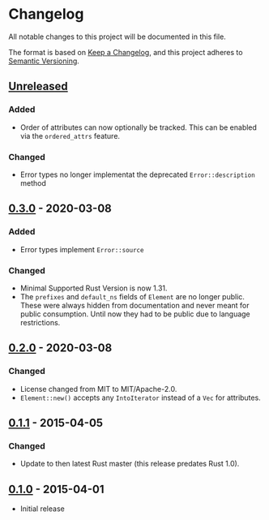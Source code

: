 # Changelog
All notable changes to this project will be documented in this file.

The format is based on [Keep a Changelog](https://keepachangelog.com/en/1.0.0/),
and this project adheres to [Semantic Versioning](https://semver.org/spec/v2.0.0.html).

## [Unreleased]
### Added
- Order of attributes can now optionally be tracked.
  This can be enabled via the `ordered_attrs` feature.
### Changed
- Error types no longer implementat the deprecated `Error::description` method

## [0.3.0] - 2020-03-08
### Added
- Error types implement `Error::source`
### Changed
- Minimal Supported Rust Version is now 1.31.
- The `prefixes` and `default_ns` fields of `Element` are no longer public.
  These were always hidden from documentation and never meant for public consumption.
  Until now they had to be public due to language restrictions.

## [0.2.0] - 2020-03-08
### Changed
- License changed from MIT to MIT/Apache-2.0.
- `Element::new()` accepts any `IntoIterator` instead of a `Vec` for attributes.

## [0.1.1] - 2015-04-05
### Changed
- Update to then latest Rust master (this release predates Rust 1.0).

## [0.1.0] - 2015-04-01
- Initial release

[Unreleased]: https://github.com/Florob/RustyXML/compare/v0.3.0...HEAD
[0.3.0]: https://github.com/Florob/RustyXML/compare/v0.2.0...v0.3.0
[0.2.0]: https://github.com/Florob/RustyXML/compare/v0.1.1...v0.2.0
[0.1.1]: https://github.com/Florob/RustyXML/compare/v0.1.0...v0.1.1
[0.1.0]: https://github.com/Florob/RustyXML/releases/tag/v0.1.0

